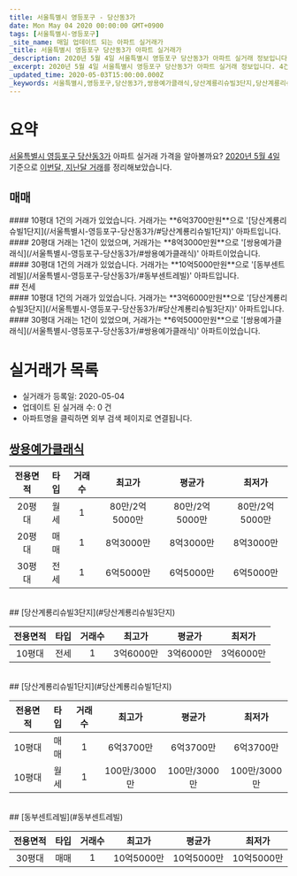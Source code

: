 ```yaml
---
title: 서울특별시 영등포구 - 당산동3가
date: Mon May 04 2020 00:00:00 GMT+0900
tags: [서울특별시-영등포구]
_site_name: 매일 업데이트 되는 아파트 실거래가
_title: 서울특별시 영등포구 당산동3가 아파트 실거래가
_description: 2020년 5월 4일 서울특별시 영등포구 당산동3가 아파트 실거래 정보입니다. 4건 아파트 정보가 있습니다.
_excerpt: 2020년 5월 4일 서울특별시 영등포구 당산동3가 아파트 실거래 정보입니다. 4건 아파트 정보가 있습니다.
_updated_time: 2020-05-03T15:00:00.000Z
_keywords: 서울특별시,영등포구,당산동3가,쌍용예가클래식,당산계룡리슈빌3단지,당산계룡리슈빌1단지,동부센트레빌
---
```





# 요약
<ins>서울특별시 영등포구 당산동3가</ins> 아파트 실거래 가격을 알아볼까요? <ins>2020년 5월 4일</ins> 기준으로 <ins>이번달, 지난달 거래</ins>를 정리해보았습니다.

## 매매
<div class="container">
<div class="six columns" markdown="1">
#### 10평대
1건의 거래가 있었습니다. 거래가는 **6억3700만원**으로 '[당산계룡리슈빌1단지](/서울특별시-영등포구-당산동3가/#당산계룡리슈빌1단지)' 아파트입니다.
</div>
<div class="six columns" markdown="1">
#### 20평대
거래는 1건이 있었으며, 거래가는 **8억3000만원**으로 '[쌍용예가클래식](/서울특별시-영등포구-당산동3가/#쌍용예가클래식)' 아파트이었습니다.
</div>
</div>
<div class="container">
<div class="twelve columns" markdown="1">
#### 30평대
1건의 거래가 있었습니다. 거래가는 **10억5000만원**으로 '[동부센트레빌](/서울특별시-영등포구-당산동3가/#동부센트레빌)' 아파트입니다.
</div>
</div>
## 전세
<div class="container">
<div class="six columns" markdown="1">
#### 10평대
1건의 거래가 있었습니다. 거래가는 **3억6000만원**으로 '[당산계룡리슈빌3단지](/서울특별시-영등포구-당산동3가/#당산계룡리슈빌3단지)' 아파트입니다.
</div>
<div class="six columns" markdown="1">
#### 30평대
거래는 1건이 있었으며, 거래가는 **6억5000만원**으로 '[쌍용예가클래식](/서울특별시-영등포구-당산동3가/#쌍용예가클래식)' 아파트이었습니다.
</div>
</div>



# 실거래가 목록
- 실거래가 등록일: 2020-05-04
- 업데이트 된 실거래 수: 0 건
- 아파트명을 클릭하면 외부 검색 페이지로 연결됩니다.

## [쌍용예가클래식](#쌍용예가클래식)

|전용면적|타입|거래수|최고가|평균가|최저가|
|:---:|:---:|:---:|:---:|:---:|:---:|
|20평대|<span class="deal-type-3">월세</span>|1|80만/2억5000만|80만/2억5000만|80만/2억5000만|
|20평대|<span class="deal-type-1">매매</span>|1|8억3000만|8억3000만|8억3000만|
|30평대|<span class="deal-type-2">전세</span>|1|6억5000만|6억5000만|6억5000만|

<br/>
## [당산계룡리슈빌3단지](#당산계룡리슈빌3단지)

|전용면적|타입|거래수|최고가|평균가|최저가|
|:---:|:---:|:---:|:---:|:---:|:---:|
|10평대|<span class="deal-type-2">전세</span>|1|3억6000만|3억6000만|3억6000만|

<br/>
## [당산계룡리슈빌1단지](#당산계룡리슈빌1단지)

|전용면적|타입|거래수|최고가|평균가|최저가|
|:---:|:---:|:---:|:---:|:---:|:---:|
|10평대|<span class="deal-type-1">매매</span>|1|6억3700만|6억3700만|6억3700만|
|10평대|<span class="deal-type-3">월세</span>|1|100만/3000만|100만/3000만|100만/3000만|

<br/>
## [동부센트레빌](#동부센트레빌)

|전용면적|타입|거래수|최고가|평균가|최저가|
|:---:|:---:|:---:|:---:|:---:|:---:|
|30평대|<span class="deal-type-1">매매</span>|1|10억5000만|10억5000만|10억5000만|

<br/>



